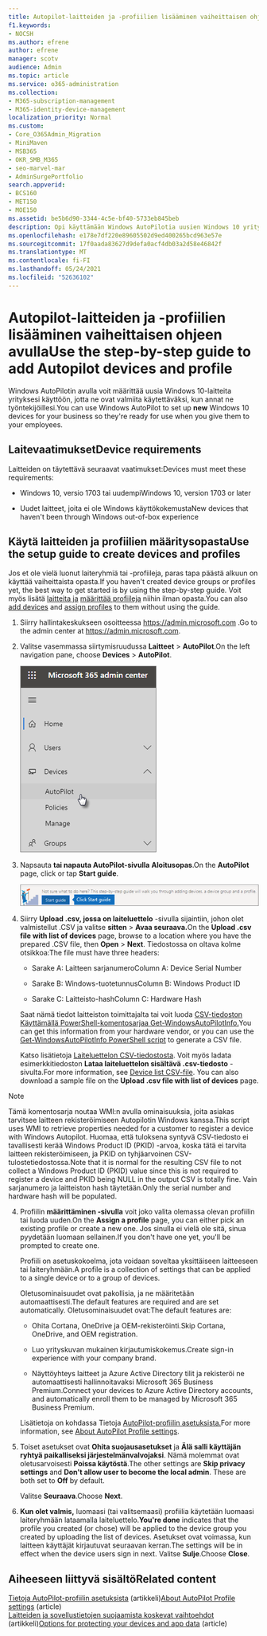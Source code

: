 ```yaml
---
title: Autopilot-laitteiden ja -profiilien lisääminen vaiheittaisen ohjeen avulla
f1.keywords:
- NOCSH
ms.author: efrene
author: efrene
manager: scotv
audience: Admin
ms.topic: article
ms.service: o365-administration
ms.collection:
- M365-subscription-management
- M365-identity-device-management
localization_priority: Normal
ms.custom:
- Core_O365Admin_Migration
- MiniMaven
- MSB365
- OKR_SMB_M365
- seo-marvel-mar
- AdminSurgePortfolio
search.appverid:
- BCS160
- MET150
- MOE150
ms.assetid: be5b6d90-3344-4c5e-bf40-5733eb845beb
description: Opi käyttämään Windows AutoPilotia uusien Windows 10 yrityksesi kanssa, jotta ne ovat valmiina työntekijöiden käyttöön.
ms.openlocfilehash: e178e7df220e89605502d9ed400265bcd963e57e
ms.sourcegitcommit: 17f0aada83627d9defa0acf4db03a2d58e46842f
ms.translationtype: MT
ms.contentlocale: fi-FI
ms.lasthandoff: 05/24/2021
ms.locfileid: "52636102"
---
```

# <a name="use-the-step-by-step-guide-to-add-autopilot-devices-and-profile"></a><span data-ttu-id="066a1-103">Autopilot-laitteiden ja -profiilien lisääminen vaiheittaisen ohjeen avulla</span><span class="sxs-lookup"><span data-stu-id="066a1-103">Use the step-by-step guide to add Autopilot devices and profile</span></span>

<span data-ttu-id="066a1-104">Windows AutoPilotin avulla voit määrittää  uusia Windows 10-laitteita yrityksesi käyttöön, jotta ne ovat valmiita käytettäväksi, kun annat ne työntekijöillesi.</span><span class="sxs-lookup"><span data-stu-id="066a1-104">You can use Windows AutoPilot to set up **new** Windows 10 devices for your business so they're ready for use when you give them to your employees.</span></span>
  
## <a name="device-requirements"></a><span data-ttu-id="066a1-105">Laitevaatimukset</span><span class="sxs-lookup"><span data-stu-id="066a1-105">Device requirements</span></span>

<span data-ttu-id="066a1-106">Laitteiden on täytettävä seuraavat vaatimukset:</span><span class="sxs-lookup"><span data-stu-id="066a1-106">Devices must meet these requirements:</span></span>
  
- <span data-ttu-id="066a1-107">Windows 10, versio 1703 tai uudempi</span><span class="sxs-lookup"><span data-stu-id="066a1-107">Windows 10, version 1703 or later</span></span>
    
- <span data-ttu-id="066a1-108">Uudet laitteet, joita ei ole Windows käyttökokemusta</span><span class="sxs-lookup"><span data-stu-id="066a1-108">New devices that haven't been through Windows out-of-box experience</span></span>
    
## <a name="use-the-setup-guide-to-create-devices-and-profiles"></a><span data-ttu-id="066a1-109">Käytä laitteiden ja profiilien määritysopasta</span><span class="sxs-lookup"><span data-stu-id="066a1-109">Use the setup guide to create devices and profiles</span></span>

<span data-ttu-id="066a1-110">Jos et ole vielä luonut laiteryhmiä tai -profiileja, paras tapa päästä alkuun on käyttää vaiheittaista opasta.</span><span class="sxs-lookup"><span data-stu-id="066a1-110">If you haven't created device groups or profiles yet, the best way to get started is by using the step-by-step guide.</span></span> <span data-ttu-id="066a1-111">Voit myös lisätä [laitteita ja](create-and-edit-autopilot-devices.md) [määrittää profiileja](create-and-edit-autopilot-profiles.md) niihin ilman opasta.</span><span class="sxs-lookup"><span data-stu-id="066a1-111">You can also [add devices](create-and-edit-autopilot-devices.md) and [assign profiles](create-and-edit-autopilot-profiles.md) to them without using the guide.</span></span> 
  
1. <span data-ttu-id="066a1-112">Siirry hallintakeskukseen osoitteessa <a href="https://go.microsoft.com/fwlink/p/?linkid=837890" target="_blank">https://admin.microsoft.com</a> .</span><span class="sxs-lookup"><span data-stu-id="066a1-112">Go to the admin center at <a href="https://go.microsoft.com/fwlink/p/?linkid=837890" target="_blank">https://admin.microsoft.com</a>.</span></span>

2. <span data-ttu-id="066a1-113">Valitse vasemmassa siirtymisruudussa **Laitteet** \> **AutoPilot**.</span><span class="sxs-lookup"><span data-stu-id="066a1-113">On the left navigation pane, choose **Devices** \> **AutoPilot**.</span></span>

    ![Valitse hallintakeskuksessa laitteet ja valitse sitten AutoPilot.](../media/AutoPilot.png)
  
2. <span data-ttu-id="066a1-115">Napsauta **tai napauta AutoPilot-sivulla** **Aloitusopas**.</span><span class="sxs-lookup"><span data-stu-id="066a1-115">On the **AutoPilot** page, click or tap **Start guide**.</span></span>
    
    ![Click Start guide for step-by-step instructions for Autopilot.](../media/31662655-d1e6-437d-87ea-c0dec5da56f7.png)
  
3. <span data-ttu-id="066a1-117">Siirry **Upload .csv, jossa on laiteluettelo** -sivulla sijaintiin, johon olet valmistellut .CSV ja valitse **sitten** \> **Avaa seuraava.**</span><span class="sxs-lookup"><span data-stu-id="066a1-117">On the **Upload .csv file with list of devices** page, browse to a location where you have the prepared .CSV file, then **Open** \> **Next**.</span></span> <span data-ttu-id="066a1-118">Tiedostossa on oltava kolme otsikkoa:</span><span class="sxs-lookup"><span data-stu-id="066a1-118">The file must have three headers:</span></span>
    
    - <span data-ttu-id="066a1-119">Sarake A: Laitteen sarjanumero</span><span class="sxs-lookup"><span data-stu-id="066a1-119">Column A: Device Serial Number</span></span>
    
    - <span data-ttu-id="066a1-120">Sarake B: Windows-tuotetunnus</span><span class="sxs-lookup"><span data-stu-id="066a1-120">Column B: Windows Product ID</span></span>
    
    - <span data-ttu-id="066a1-121">Sarake C: Laitteisto-hash</span><span class="sxs-lookup"><span data-stu-id="066a1-121">Column C: Hardware Hash</span></span>
    
    <span data-ttu-id="066a1-122">Saat nämä tiedot laitteiston toimittajalta tai voit luoda [CSV-tiedoston Käyttämällä PowerShell-komentosarjaa Get-WindowsAutoPilotInfo.](https://www.powershellgallery.com/packages/Get-WindowsAutoPilotInfo)</span><span class="sxs-lookup"><span data-stu-id="066a1-122">You can get this information from your hardware vendor, or you can use the [Get-WindowsAutoPilotInfo PowerShell script](https://www.powershellgallery.com/packages/Get-WindowsAutoPilotInfo) to generate a CSV file.</span></span> 
    
    <span data-ttu-id="066a1-p103">Katso lisätietoja [Laiteluettelon CSV-tiedostosta](../admin/misc/device-list.md). Voit myös ladata esimerkkitiedoston **Lataa laiteluettelon sisältävä .csv-tiedosto** -sivulta.</span><span class="sxs-lookup"><span data-stu-id="066a1-p103">For more information, see [Device list CSV-file](../admin/misc/device-list.md). You can also download a sample file on the **Upload .csv file with list of devices** page.</span></span> 
    
> [!NOTE]
> <span data-ttu-id="066a1-125">Tämä komentosarja noutaa WMI:n avulla ominaisuuksia, joita asiakas tarvitsee laitteen rekisteröimiseen Autopilotin Windows kanssa.</span><span class="sxs-lookup"><span data-stu-id="066a1-125">This script uses WMI to retrieve properties needed for a customer to register a device with Windows Autopilot.</span></span> <span data-ttu-id="066a1-126">Huomaa, että tuloksena syntyvä CSV-tiedosto ei tavallisesti kerää Windows Product ID (PKID) -arvoa, koska tätä ei tarvita laitteen rekisteröimiseen, ja PKID on tyhjäarvoinen CSV-tulostetiedostossa.</span><span class="sxs-lookup"><span data-stu-id="066a1-126">Note that it is normal for the resulting CSV file to not collect a Windows Product ID (PKID) value since this is not required to register a device and PKID being NULL in the output CSV is totally fine.</span></span> <span data-ttu-id="066a1-127">Vain sarjanumero ja laitteiston hash täytetään.</span><span class="sxs-lookup"><span data-stu-id="066a1-127">Only the serial number and hardware hash will be populated.</span></span>
    
4. <span data-ttu-id="066a1-128">Profiilin **määrittäminen -sivulla** voit joko valita olemassa olevan profiilin tai luoda uuden.</span><span class="sxs-lookup"><span data-stu-id="066a1-128">On the **Assign a profile** page, you can either pick an existing profile or create a new one.</span></span> <span data-ttu-id="066a1-129">Jos sinulla ei vielä ole sitä, sinua pyydetään luomaan sellainen.</span><span class="sxs-lookup"><span data-stu-id="066a1-129">If you don't have one yet, you'll be prompted to create one.</span></span> 
    
    <span data-ttu-id="066a1-130">Profiili on asetuskokoelma, jota voidaan soveltaa yksittäiseen laitteeseen tai laiteryhmään.</span><span class="sxs-lookup"><span data-stu-id="066a1-130">A profile is a collection of settings that can be applied to a single device or to a group of devices.</span></span>
    
    <span data-ttu-id="066a1-131">Oletusominaisuudet ovat pakollisia, ja ne määritetään automaattisesti.</span><span class="sxs-lookup"><span data-stu-id="066a1-131">The default features are required and are set automatically.</span></span> <span data-ttu-id="066a1-132">Oletusominaisuudet ovat:</span><span class="sxs-lookup"><span data-stu-id="066a1-132">The default features are:</span></span>
    
    - <span data-ttu-id="066a1-133">Ohita Cortana, OneDrive ja OEM-rekisteröinti.</span><span class="sxs-lookup"><span data-stu-id="066a1-133">Skip Cortana, OneDrive, and OEM registration.</span></span>
    
    - <span data-ttu-id="066a1-134">Luo yrityskuvan mukainen kirjautumiskokemus.</span><span class="sxs-lookup"><span data-stu-id="066a1-134">Create sign-in experience with your company brand.</span></span>
    
    - <span data-ttu-id="066a1-135">Näyttöyhteys laitteet ja Azure Active Directory tilit ja rekisteröi ne automaattisesti hallinnoitavaksi Microsoft 365 Business Premium.</span><span class="sxs-lookup"><span data-stu-id="066a1-135">Connect your devices to Azure Active Directory accounts, and automatically enroll them to be managed by Microsoft 365 Business Premium.</span></span>
    
    <span data-ttu-id="066a1-136">Lisätietoja on kohdassa Tietoja [AutoPilot-profiilin asetuksista.](autopilot-profile-settings.md)</span><span class="sxs-lookup"><span data-stu-id="066a1-136">For more information, see [About AutoPilot Profile settings](autopilot-profile-settings.md).</span></span> 
    
5. <span data-ttu-id="066a1-137">Toiset asetukset ovat **Ohita suojausasetukset** ja **Älä salli käyttäjän ryhtyä paikalliseksi järjestelmänvalvojaksi**. Nämä molemmat ovat oletusarvoisesti **Poissa käytöstä**.</span><span class="sxs-lookup"><span data-stu-id="066a1-137">The other settings are **Skip privacy settings** and **Don't allow user to become the local admin**. These are both set to **Off** by default.</span></span> 
    
    <span data-ttu-id="066a1-138">Valitse **Seuraava**.</span><span class="sxs-lookup"><span data-stu-id="066a1-138">Choose **Next**.</span></span>
    
6. <span data-ttu-id="066a1-139">**Kun olet valmis,** luomaasi (tai valitsemaasi) profiilia käytetään luomaasi laiteryhmään lataamalla laiteluettelo.</span><span class="sxs-lookup"><span data-stu-id="066a1-139">**You're done** indicates that the profile you created (or chose) will be applied to the device group you created by uploading the list of devices.</span></span> <span data-ttu-id="066a1-140">Asetukset ovat voimassa, kun laitteen käyttäjät kirjautuvat seuraavan kerran.</span><span class="sxs-lookup"><span data-stu-id="066a1-140">The settings will be in effect when the device users sign in next.</span></span> <span data-ttu-id="066a1-141">Valitse **Sulje**.</span><span class="sxs-lookup"><span data-stu-id="066a1-141">Choose **Close**.</span></span>

## <a name="related-content"></a><span data-ttu-id="066a1-142">Aiheeseen liittyvä sisältö</span><span class="sxs-lookup"><span data-stu-id="066a1-142">Related content</span></span>

<span data-ttu-id="066a1-143">[Tietoja AutoPilot-profiilin asetuksista](autopilot-profile-settings.md) (artikkeli)</span><span class="sxs-lookup"><span data-stu-id="066a1-143">[About AutoPilot Profile settings](autopilot-profile-settings.md) (article)</span></span>\
<span data-ttu-id="066a1-144">[Laitteiden ja sovellustietojen suojaamista koskevat vaihtoehdot](../admin/devices/choose-device-security.md) (artikkeli)</span><span class="sxs-lookup"><span data-stu-id="066a1-144">[Options for protecting your devices and app data](../admin/devices/choose-device-security.md) (article)</span></span>
